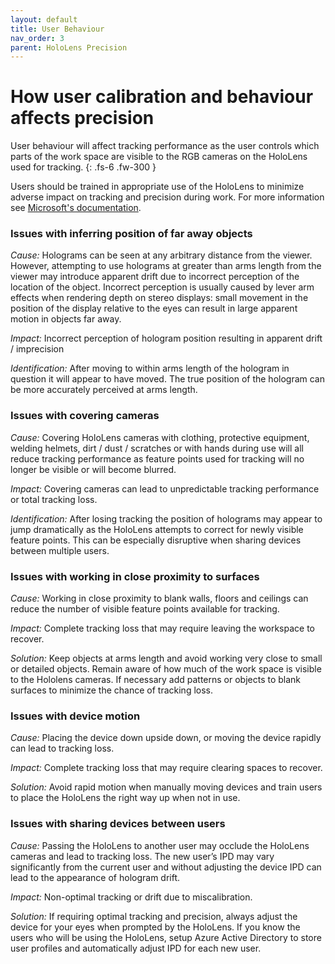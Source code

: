 ```yaml
---
layout: default
title: User Behaviour
nav_order: 3
parent: HoloLens Precision
---
```


# How user calibration and behaviour affects precision

User behaviour will affect tracking performance as the user controls which parts of the work space are visible to the RGB cameras on the HoloLens used for tracking.
{: .fs-6 .fw-300 }

Users should be trained in appropriate use of the HoloLens to minimize adverse impact on tracking and precision during work. For more information see [Microsoft's documentation](https://docs.microsoft.com/en-us/hololens/hololens-spaces).

### Issues with inferring position of far away objects

_Cause:_ Holograms can be seen at any arbitrary distance from the viewer. However, attempting to use holograms at greater than arms length from the viewer may introduce apparent drift due to incorrect perception of the location of the object. Incorrect perception is usually caused by lever arm effects when rendering depth on stereo displays: small movement in the position of the display relative to the eyes can result in large apparent motion in objects far away.

_Impact:_ Incorrect perception of hologram position resulting in apparent drift / imprecision

_Identification:_ After moving to within arms length of the hologram in question it will appear to have moved. The true position of the hologram can be more accurately perceived at arms length.

### Issues with covering cameras

_Cause:_ Covering HoloLens cameras with clothing, protective equipment, welding helmets, dirt / dust / scratches or with hands during use will all reduce tracking performance as feature points used for tracking will no longer be visible or will become blurred.

_Impact:_ Covering cameras can lead to unpredictable tracking performance or total tracking loss.

_Identification:_ After losing tracking the position of holograms may appear to jump dramatically as the HoloLens attempts to correct for newly visible feature points. This can be especially disruptive when sharing devices between multiple users.

### Issues with working in close proximity to surfaces

_Cause:_ Working in close proximity to blank walls, floors and ceilings can reduce the number of visible feature points available for tracking.

_Impact:_ Complete tracking loss that may require leaving the workspace to recover.

_Solution:_ Keep objects at arms length and avoid working very close to small or detailed objects. Remain aware of how much of the work space is visible to the Hololens cameras. If necessary add patterns or objects to blank surfaces to minimize the chance of tracking loss.

### Issues with device motion

_Cause:_ Placing the device down upside down, or moving the device rapidly can lead to tracking loss.

_Impact:_ Complete tracking loss that may require clearing spaces to recover.

_Solution:_ Avoid rapid motion when manually moving devices and train users to place the HoloLens the right way up when not in use.

### Issues with sharing devices between users

_Cause:_ Passing the HoloLens to another user may occlude the HoloLens cameras and lead to tracking loss. The new user’s IPD may vary significantly from the current user and without adjusting the device IPD can lead to the appearance of hologram drift.

_Impact:_ Non-optimal tracking or drift due to miscalibration.

_Solution:_ If requiring optimal tracking and precision, always adjust the device for your eyes when prompted by the HoloLens. If you know the users who will be using the HoloLens, setup Azure Active Directory to store user profiles and automatically adjust IPD for each new user.
